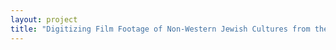 ```yaml
--- 
layout: project 
title: "Digitizing Film Footage of Non-Western Jewish Cultures from the Johanna L. Spector Papers and Audio-Visual Materials" 
---
```



